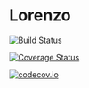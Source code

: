 # Lorenzo

[![Build Status](https://travis-ci.org/dpshelio/Lorenzo.jl.svg?branch=master)](https://travis-ci.org/dpshelio/Lorenzo.jl)

[![Coverage Status](https://coveralls.io/repos/dpshelio/Lorenzo.jl/badge.svg?branch=master&service=github)](https://coveralls.io/github/dpshelio/Lorenzo.jl?branch=master)

[![codecov.io](http://codecov.io/github/dpshelio/Lorenzo.jl/coverage.svg?branch=master)](http://codecov.io/github/dpshelio/Lorenzo.jl?branch=master)
